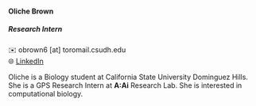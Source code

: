 #### Oliche Brown

##### Research Intern  

✉️  obrown6 [at] toromail.csudh.edu  
🌐 [LinkedIn](https://www.linkedin.com/company/aai-research-lab)  

Oliche is a Biology student at California State University Dominguez Hills.
She is a GPS Research Intern at **A:Ai** Research Lab.
She is interested in computational biology. 




